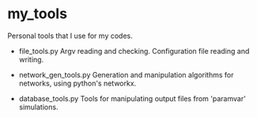 # my_tools
Personal tools that I use for my codes.

* file_tools.py
  Argv reading and checking. Configuration file reading and writing.

* network_gen_tools.py
  Generation and manipulation algorithms for networks, using python's networkx.
  
* database_tools.py
  Tools for manipulating output files from 'paramvar' simulations. 
